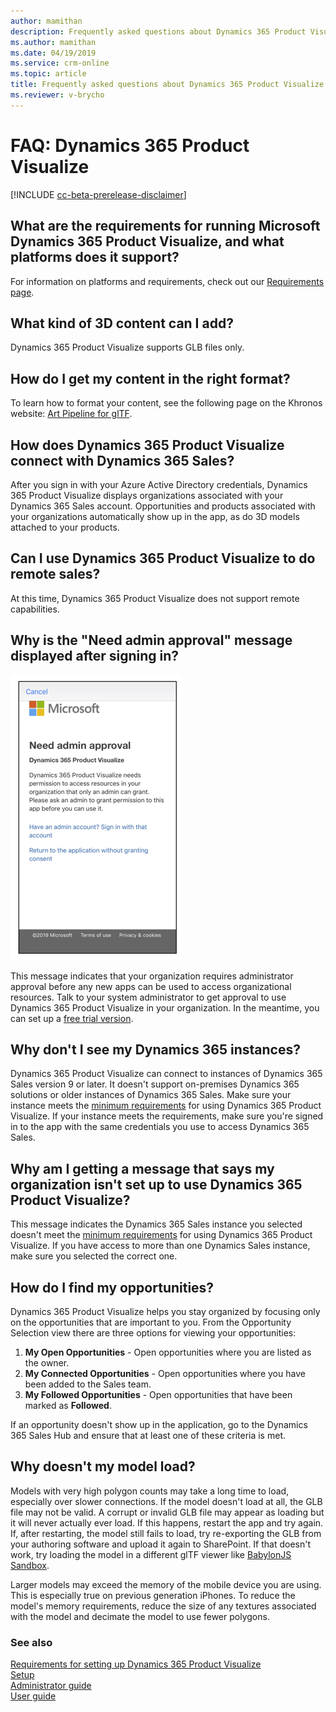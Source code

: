 ```yaml
---
author: mamithan
description: Frequently asked questions about Dynamics 365 Product Visualize
ms.author: mamithan
ms.date: 04/19/2019
ms.service: crm-online
ms.topic: article
title: Frequently asked questions about Dynamics 365 Product Visualize
ms.reviewer: v-brycho
---
```


# FAQ: Dynamics 365 Product Visualize

[!INCLUDE [cc-beta-prerelease-disclaimer](../includes/cc-beta-prerelease-disclaimer.md)]

## What are the requirements for running Microsoft Dynamics 365 Product Visualize, and what platforms does it support?

For information on platforms and requirements, check out our [Requirements page](requirements.md).

## What kind of 3D content can I add?

Dynamics 365 Product Visualize supports GLB files only.

## How do I get my content in the right format?

To learn how to format your content, see the following page on the Khronos website: [Art Pipeline for glTF](https://go.microsoft.com/fwlink/p/?linkid=2083000). 

## How does Dynamics 365 Product Visualize connect with Dynamics 365 Sales?

After you sign in with your Azure Active Directory credentials, Dynamics 365 Product Visualize displays organizations associated with your Dynamics 365 Sales account. Opportunities and products associated with your organizations automatically show up in the app, as do 3D models attached to your products.
	
## Can I use Dynamics 365 Product Visualize to do remote sales?

At this time, Dynamics 365 Product Visualize does not support remote capabilities.

## Why is the "Need admin approval" message displayed after signing in?

![Admin Approval](media/admin-approval.PNG "Admin Approval")

This message indicates that your organization requires administrator approval before any new apps can be used to access organizational resources. Talk to your system administrator to get approval to use Dynamics 365 Product Visualize in your organization. In the meantime, you can set up a [free trial version](setup.md). 

## Why don't I see my Dynamics 365 instances?
 
Dynamics 365 Product Visualize can connect to instances of Dynamics 365 Sales version 9 or later. It doesn't support on-premises Dynamics 365 solutions or older instances of Dynamics 365 Sales. Make sure your instance meets the [minimum requirements](requirements.md) for using Dynamics 365 Product Visualize. If your instance meets the requirements, make sure you're signed in to the app with the same credentials you use to access Dynamics 365 Sales.

## Why am I getting a message that says my organization isn't set up to use Dynamics 365 Product Visualize?

This message indicates the Dynamics 365 Sales instance you selected doesn't meet the [minimum requirements](requirements.md) for using Dynamics 365 Product Visualize. If you have access to more than one Dynamics Sales instance, make sure you selected the correct one.

## How do I find my opportunities?

Dynamics 365 Product Visualize helps you stay organized by focusing only on the opportunities that are important to you. From the Opportunity Selection view there are three options for viewing your opportunities:

1. **My Open Opportunities** - Open opportunities where you are listed as the owner.
2. **My Connected Opportunities** - Open opportunities where you have been added to the Sales team.
3. **My Followed Opportunities** - Open opportunities that have been marked as __Followed__.

If an opportunity doesn't show up in the application, go to the Dynamics 365 Sales Hub and ensure that at least one of these criteria is met.

## Why doesn't my model load?

Models with very high polygon counts may take a long time to load, especially over slower connections. If the model doesn't load at all,  the GLB file may not be valid. A corrupt or invalid GLB file may appear as loading but it will never actually ever load. If this happens, restart the app and try again. If, after restarting, the model still fails to load, try re-exporting the GLB from your authoring software and upload it again to SharePoint. If that doesn't work, try loading the model in a different glTF viewer like [BabylonJS Sandbox](https://sandbox.babylonjs.com/). 

Larger models may exceed the memory of the mobile device you are using. This is especially true on previous generation iPhones. To reduce the model's memory requirements, reduce the size of any textures associated with the model and decimate the model to use fewer polygons.

### See also

[Requirements for setting up Dynamics 365 Product Visualize](requirements.md)<br>
[Setup](setup.md)<br>
[Administrator guide](admin-guide.md)<br>
[User guide](user-guide.md)<br>

